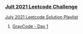 ### [Jult 2021 Leetcode Challenge](https://leetcode.com/explore/featured/card/july-leetcoding-challenge-2021/)

[July 2021 Leetcode Solution Playlist](https://www.youtube.com/playlist?list=PLEI-q7w3s9gRGYr0jtVjqir5_8SpnQ6Og)

1. [GrayCode - Day 1](July2021/C++/gray_code.cpp)
